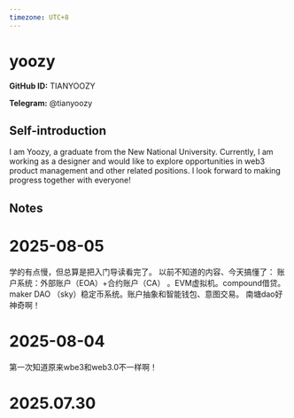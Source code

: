 ```yaml
---
timezone: UTC+8
---
```


# yoozy

**GitHub ID:** TIANYOOZY

**Telegram:** @tianyoozy

## Self-introduction

I am Yoozy, a graduate from the New National University. Currently, I am working as a designer and would like to explore opportunities in web3 product management and other related positions. I look forward to making progress together with everyone!

## Notes

<!-- Content_START -->
# 2025-08-05

学的有点慢，但总算是把入门导读看完了。
以前不知道的内容、今天搞懂了：
账户系统：外部账户（EOA）+合约账户（CA） 。EVM虚拟机。compound借贷。maker DAO （sky）稳定币系统。账户抽象和智能钱包、意图交易。
南塘dao好神奇啊！

# 2025-08-04

第一次知道原来wbe3和web3.0不一样啊！


# 2025.07.30


<!-- Content_END -->
